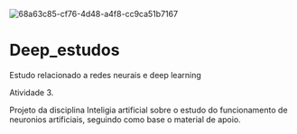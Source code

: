 ![68a63c85-cf76-4d48-a4f8-cc9ca51b7167](https://user-images.githubusercontent.com/58126683/101932157-24f5a900-3bb9-11eb-817c-6b72226b2926.jpg)

# Deep_estudos

Estudo relacionado a redes neurais e deep learning

Atividade 3.

Projeto da disciplina Inteligia artificial sobre o estudo do funcionamento de neuronios artificiais, seguindo como base o material de apoio.
